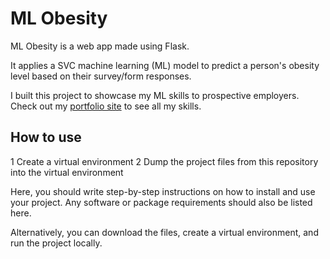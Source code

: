 # ML Obesity

ML Obesity is a web app made using Flask.

It applies a SVC machine learning (ML) model to predict a person's obesity level based on their survey/form responses.

I built this project to showcase my ML skills to prospective employers. Check out my [portfolio site](https://jonathan-woodruff.github.io) to see all my skills.

## How to use

1 Create a virtual environment
2 Dump the project files from this repository into the virtual environment

Here, you should write step-by-step instructions on how to install and use your project. Any software or package requirements should also be listed here.

Alternatively, you can download the files, create a virtual environment, and run the project locally.
